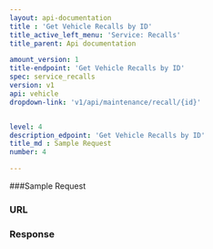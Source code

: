```yaml
---
layout: api-documentation
title : 'Get Vehicle Recalls by ID'
title_active_left_menu: 'Service: Recalls'
title_parent: Api documentation

amount_version: 1
title-endpoint: 'Get Vehicle Recalls by ID'
spec: service_recalls
version: v1
api: vehicle
dropdown-link: 'v1/api/maintenance/recall/{id}'


level: 4
description_edpoint: 'Get Vehicle Recalls by ID'
title_md : Sample Request
number: 4

---
```


###Sample Request

### URL

### Response

